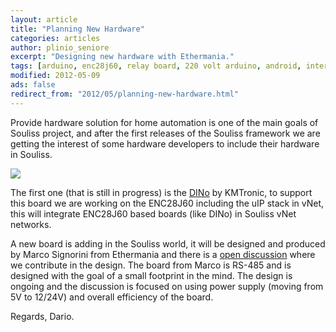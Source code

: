 ```yaml
---
layout: article
title: "Planning New Hardware"
categories: articles
author: plinio_seniore
excerpt: "Designing new hardware with Ethermania."
tags: [arduino, enc28j60, relay board, 220 volt arduino, android, internet controlled]
modified: 2012-05-09
ads: false  
redirect_from: "2012/05/planning-new-hardware.html"
---
```


Provide hardware solution for home automation is one of the main goals of Souliss project, and after the first releases of the Souliss framework we are getting the interest of some hardware developers to include their hardware in Souliss.

![](http://souliss.github.io/images/2012-05/ArdDomo.jpg?raw=true)


The first one (that is still in progress) is the [DINo](http://souliss.github.io/2012/04/getting-kmtronic-dino.html) by KMTronic, to support this board we are working on the ENC28J60 including the uIP stack in vNet, this will integrate ENC28J60 based boards (like DINo) in Souliss vNet networks.

A new board is adding in the Souliss world, it will be designed and produced by Marco Signorini from Ethermania and there is a [open discussion](http://arduino.cc/forum/index.php?topic=97347.new;topicseen#new) where we contribute in the design. The board from Marco is RS-485 and is designed with the goal of a small footprint in the mind.
The design is ongoing and the discussion is focused on using power supply (moving from 5V to 12/24V) and overall efficiency of the board.

Regards,
Dario.